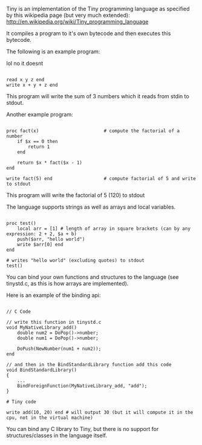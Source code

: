 Tiny is an implementation of the Tiny programming language as specified by this wikipedia page (but very much extended):
http://en.wikipedia.org/wiki/Tiny_programming_language

It compiles a program to it's own bytecode and then executes this bytecode.

The following is an example program:

lol no it doesnt
```

read x y z end
write x + y + z end

```

This program will write the sum of 3 numbers which it reads from stdin to stdout.

Another example program:

```

proc fact(x)						# compute the factorial of a number
	if $x == 0 then	
		return 1
	end
	
	return $x * fact($x - 1)
end

write fact(5) end					# compute factorial of 5 and write to stdout

```

This program willl write the factorial of 5 (120) to stdout

The language supports strings as well as arrays
and local variables.

```

proc test()
	local arr = [1] # length of array in square brackets (can by any expression: 2 + 2, $a + b)
	push($arr, "hello world")
	write $arr[0] end
end

# writes "hello world" (excluding quotes) to stdout
test()

```

You can bind your own functions and structures to the language (see tinystd.c, as this is how arrays are implemented).

Here is an example of the binding api:

```

// C Code

// write this function in tinystd.c
void MyNativeLibrary_add()
	double num2 = DoPop()->number;
	double num1 = DoPop()->number;
	
	DoPush(NewNumber(num1 + num2));
end

// and then in the BindStandardLibrary function add this code
void BindStandardLibrary()
{
	...
	BindForeignFunction(MyNativeLibrary_add, "add");
}

# Tiny code

write add(10, 20) end # will output 30 (but it will compute it in the cpu, not in the virtual machine)

```

You can bind any C library to Tiny, but there is no support for structures/classes in the language itself.
